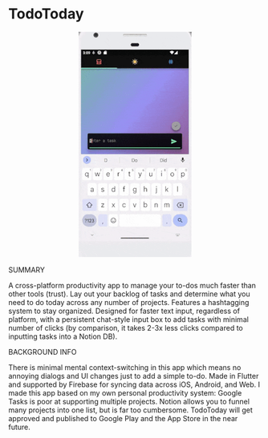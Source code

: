 # TodoToday

<div align="center"><img src = "https://github.com/philzgoodman/TODOTODAY/blob/main/todotoday.gif"></div>

 
SUMMARY

A cross-platform productivity app to manage your to-dos much faster than other tools (trust). Lay out your backlog of tasks and determine what you need to do today across any number of projects. Features a hashtagging system to stay organized. Designed for faster text input, regardless of platform, with a persistent chat-style input box to add tasks with minimal number of clicks (by comparison, it takes 2-3x less clicks compared to inputting tasks into a Notion DB). 


BACKGROUND INFO

There is minimal mental context-switching in this app which means no annoying dialogs and UI changes just to add a simple to-do. Made in Flutter and supported by Firebase for syncing data across iOS, Android, and Web. I made this app based on my own personal productivity system: Google Tasks is poor at supporting multiple projects. Notion allows you to funnel many projects into one list, but is far too cumbersome. TodoToday will get approved and published to Google Play and the App Store in the near future. 
